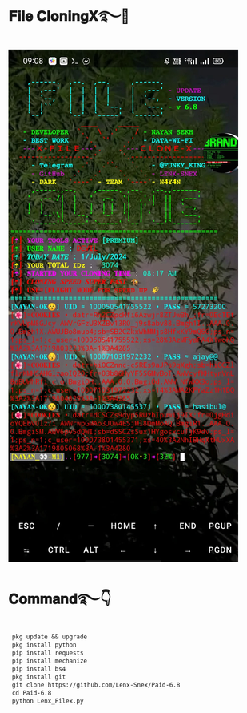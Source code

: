 # 𝐅𝐢𝐥𝐞 𝐂𝐥𝐨𝐧𝐢𝐧𝐠𝐗࿐💚
![logo](https://github.com/Lenx-Snex/Paid-6.8/blob/main/Screenshot_2024-07-01-09-08-15-74.jpg)
# 𝐂𝐨𝐦𝐦𝐚𝐧𝐝࿐👇
     pkg update && upgrade
     pkg install python
     pip install requests
     pip install mechanize
     pip install bs4
     pkg install git
     git clone https://github.com/Lenx-Snex/Paid-6.8
     cd Paid-6.8
     python Lenx_Filex.py
     
